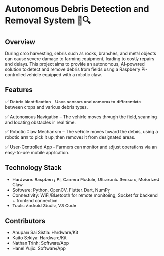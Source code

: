 # Autonomous Debris Detection and Removal System 🚜🔍

## Overview

During crop harvesting, debris such as rocks, branches, and metal objects can cause severe damage to farming equipment, leading to costly repairs and delays.
This project aims to provide an autonomous, AI-powered solution to detect and remove debris from fields using a Raspberry Pi-controlled vehicle equipped with a robotic claw.

## Features

✅ Debris Identification – Uses sensors and cameras to differentiate between crops and various debris types.

✅ Autonomous Navigation – The vehicle moves through the field, scanning and locating obstacles in real time.

✅ Robotic Claw Mechanism – The vehicle moves toward the debris, using a robotic arm to pick it up, then removes it from designated areas.

✅ User-Controlled App – Farmers can monitor and adjust operations via an easy-to-use mobile application.

## Technology Stack

- Hardware: Raspberry Pi, Camera Module, Ultrasonic Sensors, Motorized Claw
- Software: Python, OpenCV, Flutter, Dart, NumPy
- Connectivity: WiFi/Bluetooth for remote monitoring, Socket for backend + frontend connection
- Tools: Android Studio, VS Code

## Contributors

- Anupam Sai Sistla: Hardware/Kit
- Kaito Sekiya: Hardware/Kit
- Nathan Trinh: Software/App
- Hanel Vujic: Software/App